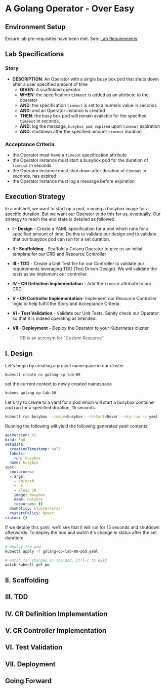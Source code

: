 <!--
  - A Golang Operator - Over Easy
    - Overview
    - Lab Specification (BDD Style)
    - Step-by-Step Detailed Lab Walkthrough
      - Summary
      - Scaffolding
      - Writing Your Operator Specifications and Status
      - Writing Your Operator Controller Implementation
      - Unit Testing
      - End to End Testing
-->
# A Golang Operator - Over Easy

## Environment Setup

Ensure lab pre-requisites have been met. See: [Lab Requirements](../01/03-lab-requirements.md)

## Lab Specifications

### Story

- **DESCRIPTION**: An Operator with a single busy box pod that shuts down after a user specified amount of time
  - **GIVEN**: A scaffolded operator
  - **WHEN**: the specification `timeout` is added as an attribute to the operator
  - **AND**: the specification `timeout` is set to a numeric value in seconds
  - **AND**: and an Operator instance is created
  - **THEN**: the busy box pod will remain available for the specified `timeout` in seconds,
  - **AND**: log the message, `busybox pod expired` upon `timeout` expiration 
  - **AND**: shutdown after the specified amount `timeout` duration

### Acceptance Criteria

- the Operator must have a `timeout` specification attribute
- the Operator instance must start a busybox pod for the duration of `timeout` in seconds
- the Operator instance must shut down after duration of `timeout` in seconds, has expired
- the Operator instance must log a message before expiration

## Execution Strategy

In a nutshell, we want to start up a pod, running a busybox image for a specific duration. But we want our Operator to do this for us, eventually. Our strategy to reach the end state is detailed as followed: 

- **I - Design** - Create a YAML specification for a pod which runs for a specified amount of time. Do this to validate our design and to validate that our busybox pod can run for a set duration. 

- **II - Scaffolding** - Scaffold a Golang Operator to give us an initial template for our CRD and Resource Controller

- **III - TDD** - Create a Unit Test file for our Controller to validate our requirements leveraging TDD (Test Driven Design). We will validate the tests as we implement our controller. 

- **IV - CR Definition Implementation** - Add the `timeout` attribute to our CRD.

- **V - CR Controller Implementation**- Implement our Resource Controller logic to help fulfill the Story and Acceptance Criteria.

- **VI - Test Validation** - Validate our Unit Tests. Sanity check our Operator so that it is indeed operating as intended. 

- **VII - Deployment** - Deploy the Operator to your Kubernetes cluster

> :information_source: CR is an acronym for "Custom Resource"

## I. Design

Let's begin by creating a project namespace in our cluster. 

```bash
kubectl create ns golang-op-lab-00
```

set the current context to newly created namespace

```bash
kubens golang-op-lab-00
```

Let's try to create to a yaml for a pod which will start a busybox container and run for a specified duration, 15 seconds.  

```bash
kubectl run busybox --image=busybox --restart=Never --dry-run -o yaml -- /bin/sh -c 'sleep 15' > golang-op-lab-00-pod.yaml
```

Running the following will yield the following generated yaml contents: 

```yaml
apiVersion: v1
kind: Pod
metadata:
  creationTimestamp: null
  labels:
    run: busybox
  name: busybox
spec:
  containers:
  - args:
    - /bin/sh
    - -c
    - sleep 10
    image: busybox
    name: busybox
    resources: {}
  dnsPolicy: ClusterFirst
  restartPolicy: Never
status: {}
```

If we deploy this yaml, we'll see that it will run for 15 seconds and shutdown afterwards. To deploy the pod and watch it's change in status after the set duration:  

```bash
# deploy the pod
kubectl apply -f golang-op-lab-00-pod.yaml

# watch for changes on the pod, ctrl-c to exit
watch kubectl get po
```


## II. Scaffolding

## III. TDD

## IV. CR Definition Implementation

## V. CR Controller Implementation

## VI. Test Validation

## VII. Deployment

## Going Forward

